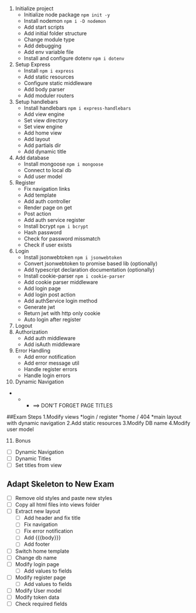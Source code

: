 1. Initialize project 
   * Initialize node package `npm init -y`
   * Install nodemon `npm i -D nodemon`
   * Add start scripts
   * Add initial folder structure
   * Change module type
   * Add debugging
   * Add env variable file
   * Install and configure dotenv `npm i dotenv`
2. Setup Express
   * Install `npm i express`
   * Add static resources
   * Configure static middleware
   * Add body parser
   * Add moduler routers
3. Setup handlebars
   * Install handlebars `npm i express-handlebars`
   * Add view engine
   * Set view directory
   * Set view engine
   * Add home view
   * Add layout
   * Add partials dir
   * Add dynamic title
4. Add database
   * Install mongoose `npm i mongoose`
   * Connect to local db
   * Add user model
5. Register
   * Fix navigation links
   * Add template
   * Add auth controller
   * Render page on get
   * Post action
   * Add auth service register
   * Install bcrypt `npm i bcrypt`
   * Hash password
   * Check for password missmatch
   * Check if user exists
6. Login
   * Install jsonwebtoken `npm i jsonwebtoken`
   * Convert jsonwebtoken to promise based lib (optionally)
   * Add typescript declaration documentation (optionally)
   * Install cookie-parser `npm i cookie-parser`
   * Add cookie parser middleware
   * Add login page
   * Add login post action
   * Add authService login method
   * Generate jwt
   * Return jwt with http only cookie
   * Auto login after register
7. Logout
8. Authorization
   * Add auth middleware
   * Add isAuth middleware
9. Error Handling
   * Add error notification
   * Add error message util
   * Handle register errors
   * Handle login errors
10. Dynamic Navigation
* * * ==> DON'T FORGET PAGE TITLES

##Exam Steps
1.Modify views
*login / register
*home / 404
*main layout with dynamic navigation
2.Add static resources
3.Modify DB name
4.Modify user model

11. Bonus
 - [ ] Dynamic Navigation
 - [ ] Dynamic Titles
 - [ ] Set titles from view
 <!-- - [ ] Async jsonwebtoken
 - [ ] Add types for jsonwebtoken lib -->
<!-- 12. TempData | Optional
 - [ ] Install express session `npm i express-session`
 - [ ] Config express session
 - [ ] Add temp data middleware -->
    
## Adapt Skeleton to New Exam
 - [ ] Remove old styles and paste new styles
 - [ ] Copy all html files into views folder
 - [ ] Extract new layout
   - [ ] Add header and fix title
   - [ ] Fix navigation
   - [ ] Fix error notification
   - [ ] Add {{{body}}}
   - [ ] Add footer
 - [ ] Switch home template
 - [ ] Change db name
 - [ ] Modify login page
   - [ ] Add values to fields
 - [ ] Modify register page
   - [ ] Add values to fields
 - [ ] Modify User model
 - [ ] Modify token data
 - [ ] Check required fields